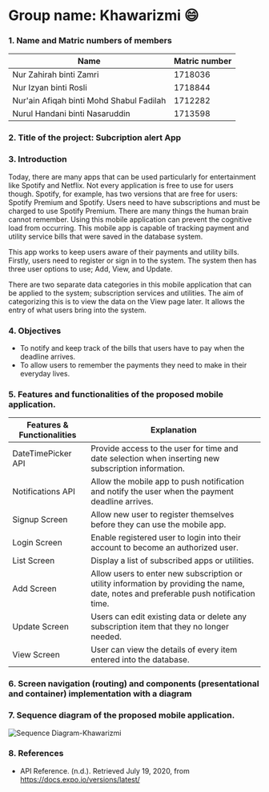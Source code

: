 # Group name: Khawarizmi :smile:
### 1. Name and Matric numbers of members
    
Name         | Matric number
------------ | -------------
Nur Zahirah binti Zamri | 1718036
Nur Izyan binti Rosli | 1718844
Nur'ain Afiqah binti Mohd Shabul Fadilah | 1712282
Nurul Handani binti Nasaruddin | 1713598

### 2. Title of the project: Subcription alert App
### 3. Introduction
  <p>Today, there are many apps that can be used particularly for entertainment like Spotify and Netflix. Not every application is free to use for users though. Spotify, for example, has two versions that are free for users: Spotify Premium and Spotify. Users need to have subscriptions and must be charged to use Spotify Premium. There are many things the human brain cannot remember. Using this mobile application can prevent the cognitive load from occurring. This mobile app is capable of tracking payment and utility service bills that were saved in the database system.</p>
  
  <p>This app works to keep users aware of their payments and utility bills. Firstly, users need to register or sign in to the system. The system then has three user options to use; Add, View, and Update.</p>
  
  <p>There are two separate data categories in this mobile application that can be applied to the system; subscription services and utilities. The aim of categorizing this is to view the data on the View page later. It allows the entry of what users bring into the system.</p>
  
### 4. Objectives
   * To notify and keep track of the bills that users have to pay when the deadline arrives.
   * To allow users to remember the payments they need to make in their everyday lives.

    
### 5. Features and functionalities of the proposed mobile application.
 Features & Functionalities | Explanation
 ---------------------------| -----------------------------------
 DateTimePicker API         | Provide access to the user for time and date selection when inserting new subscription information.
 Notifications API          | Allow the mobile app to push notification and notify the user when the payment deadline arrives.
 Signup Screen              | Allow new user to register themselves before they can use the mobile app.
 Login Screen               | Enable registered user to login into their account to become an authorized user.
 List Screen                | Display a list of subscribed apps or utilities.
 Add Screen                 | Allow users to enter new subscription or utility information by providing the name, date, notes and preferable push notification time.
 Update Screen              | Users can edit existing data or delete any subscription item that they no longer needed.
 View Screen                | User can view the details of every item entered into the database.
  
### 6. Screen navigation (routing) and components (presentational and container) implementation with a diagram
  <p></p>
  
### 7. Sequence diagram of the proposed mobile application.
 ![Sequence Diagram-Khawarizmi](/images/sequence-diagram.png)
  
### 8. References
  * API Reference. (n.d.). Retrieved July 19, 2020, from https://docs.expo.io/versions/latest/
